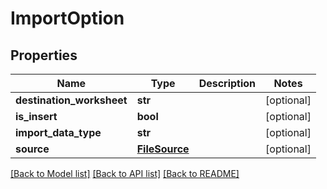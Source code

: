 # ImportOption

## Properties
Name | Type | Description | Notes
------------ | ------------- | ------------- | -------------
**destination_worksheet** | **str** |  | [optional] 
**is_insert** | **bool** |  | [optional] 
**import_data_type** | **str** |  | [optional] 
**source** | [**FileSource**](FileSource.md) |  | [optional] 

[[Back to Model list]](../README.md#documentation-for-models) [[Back to API list]](../README.md#documentation-for-api-endpoints) [[Back to README]](../README.md)


